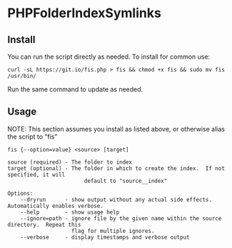 # PHPFolderIndexSymlinks

## Install 
You can run the script directly as needed.  To install for common use:

    curl -sL https://git.io/fis.php > fis && chmod +x fis && sudo mv fis /usr/bin/

Run the same command to update as needed.

## Usage
NOTE: This section assumes you install as listed above, or otherwise alias the script to "fis"

    fis {--option=value} <source> [target]

    source (required) - The folder to index
    target (optional) - The folder in which to create the index.  If not specified, it will
                            default to "source__index"

    Options:
        --dryrun      - show output without any actual side effects.  Automatically enables verbose.
        --help        - show usage help
        --ignore=path - ignore file by the given name within the source directory.  Repeat this
                        flag for multiple ignores.
        --verbose     - display timestamps and verbose output
